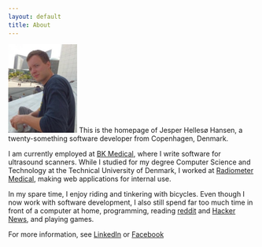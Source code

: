 ```yaml
---
layout: default
title: About
---
```


<img src="/images/jesper.jpg" class="right" style="width:140px" />
This is the homepage of Jesper Hellesø Hansen, a twenty-something software developer from Copenhagen, Denmark. 

I am currently employed at [BK Medical][], where I write software for ultrasound scanners. While I studied for my degree Computer Science and Technology at the Technical University of Denmark, I worked at [Radiometer Medical][], making web applications for internal use.

In my spare time, I enjoy riding and tinkering with bicycles. Even though I now work with software development, I also still spend far too much time in front of a computer at home,  programming, reading [reddit][] and [Hacker News][], and playing games.

For more information, see [LinkedIn][] or [Facebook][]

[BK Medical]: http://www.bkmed.com/
[Radiometer Medical]: http://www.radiometer.dk/
[reddit]: http://reddit.com
[Hacker News]: http://news.ycombinator
[LinkedIn]: http://dk.linkedin.com/in/jesperhh/
[Facebook]: https://www.facebook.com/jesperhh